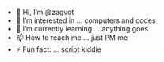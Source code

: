 - 👋 Hi, I’m @zagvot
- 👀 I’m interested in ... computers and codes
- 🌱 I’m currently learning ... anything goes 
- 📫 How to reach me ... just PM me
- ⚡ Fun fact: ... script kiddie

<!---
zagvot/zagvot is a ✨ special ✨ repository because its `README.md` (this file) appears on your GitHub profile.
You can click the Preview link to take a look at your changes.
--->
